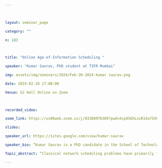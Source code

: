 ```yaml
--- 

  

layout: seminar_page 

category: "" 

n: 183

  

title: "Online Age-of-Information Scheduling " 

speaker: "Kumar Saurav, PhD student at TIFR Mumbai"  

img: assets/img/seminars/2024/Feb-20-2024-kumar saurav.png

date: 2024-02-20 17:00:00  

Venue: GJ Hall Online on Zoom 

  

recorded_video:  

zoom_link: https://us06web.zoom.us/j/83388976389?pwd=XcpO3GhLxsR14a7SVbPx33HQQa1jbt.1 

slides:  

speaker_url: https://sites.google.com/view/kumar-saurav

speaker_bio: “Kumar Saurav is a PhD candidate in the School of Technology and Computer Science at the Tata Institute of Fundamental Research, Mumbai. His research spans online scheduling and resource allocation problems in networks and computer systems. His PhD results on online age-of-information (AoI) scheduling have appeared in reputed conferences and journals including IEEE JSAC, IEEE JSAIT, Performance Evaluation, and IEEE INFOCOM, and were showcased at Graduation Day Forum (IEEE SPCOM) 2022, and ACM ARCS 2023. He has also been a finalist at Swachhathon 1.0, a contest organized by the Ministry of Drinking Water and Sanitation (MoDWS), for his solution for monitoring the usage and societal impact of public sanitation infrastructure in rural India.” 

Topic_abstract: “Classical network scheduling problems have primarily focused on optimizing metrics such as delay, which pertain to the service provided to individual packets in the network. However, in modern applications like tele-robotics and networked cars, the emphasis is on metrics that capture the freshness of information, specifically, how up to date the information is at the receiver (monitor) compared to the transmitter (source). Thus, several metrics have been introduced to quantify information freshness, the most widely used one being the age-of-information (AoI). The AoI for a source at any given time is equal to the difference between the current time and the generation time of the most recent packet (update) received at the monitor.  For modern applications, the scheduling objective is to minimize the AoI for the sources in an online environment, where at any time, only causal information is available. In this talk, I will introduce the AoI metric, and its distinguishing features and scheduling challenges compared to the classical packet-based metrics. Subsequently, I will present some of our recent results on AoI scheduling with multiple sources and energy constraints.”  

--- 
```

